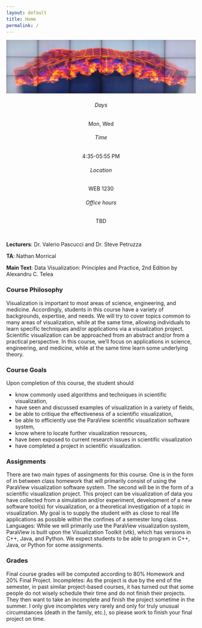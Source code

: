 ```yaml
---
layout: default
title: Home
permalink: /
---
```


<style>
.card-title {
  text-align: center;
}

.card-text {
  text-align: center;
}


</style>

<img src="images/2kbit1_0.jpg"/>

<div class="row">
  <div class="col-sm-3">
    <div class="card">
      <div class="card-body">
        <h6 class="card-title">Days</h6>
        <p class="card-text">Mon, Wed</p>
      </div>
    </div>
  </div>
  <div class="col-sm-3">
    <div class="card">
      <div class="card-body">
        <h6 class="card-title">Time</h6>
        <p class="card-text">4:35-05:55 PM </p>
      </div>
    </div>
  </div>
  <div class="col-sm-3">
    <div class="card">
      <div class="card-body">
        <h6 class="card-title">Location</h6>
        <p class="card-text">WEB 1230</p>
      </div>
    </div>
  </div>
  <div class="col-sm-3">
    <div class="card">
      <div class="card-body">
        <h6 class="card-title">Office hours</h6>
        <p class="card-text">TBD </p>
      </div>
    </div>
  </div>
</div>
<br/>

**Lecturers**: Dr. Valerio Pascucci and Dr. Steve Petruzza

**TA**: Nathan Morrical

**Main Text**: Data Visualization: Principles and Practice, 2nd Edition by Alexandru C. Telea


### Course Philosophy

Visualization is important to most areas of science, engineering, and medicine. Accordingly, students in this course have a variety of backgrounds, expertise, and needs. We will try to cover topics common to many areas of visualization, while at the same time, allowing individuals to learn specific techniques and/or applications via a visualization project. Scientific visualization can be approached from an abstract and/or from a practical perspective. In this course, we’ll focus on applications in science, engineering, and medicine, while at the same time learn some underlying theory.

### Course Goals
Upon completion of this course, the student should
* know commonly used algorithms and techniques in scientific visualization,
* have seen and discussed examples of visualization in a variety of fields,
* be able to critique the effectiveness of a scientific visualization,
* be able to efficiently use the ParaView scientific visualization software system,
* know where to locate further visualization resources,
* have been exposed to current research issues in scientific visualization
* have completed a project in scientific visualization.

### Assignments
There are two main types of assingments for this course. One is in the form of in between class homework that will primarily consist of using the ParaView visualization software system. The second will be in the form of a scientific visualization project. This project can be visualization of data you have collected from a simulation and/or experiment, development of a new software tool(s) for visualization, or a theoretical investigation of a topic in visualization. My goal is to supply the student with as close to real life applications as possible within the confines of a semester long class.
Languages: While we will primarily use the ParaView visualization system, ParaView is built upon the Visualization Toolkit (vtk), which has versions in C++, Java, and Python. We expect students to be able to program in C++, Java, or Python for some assignments.

### Grades
Final course grades will be computed according to 80% Homework and 20% Final Project.
Incompletes: As the project is due by the end of the semester, in past similar project-based courses, it has turned out that some people do not wisely schedule their time and do not finish their projects. They then want to take an incomplete and finish the project sometime in the summer. I only give incompletes very rarely and only for truly unusual circumstances (death in the family, etc.), so please work to finish your final project on time.
